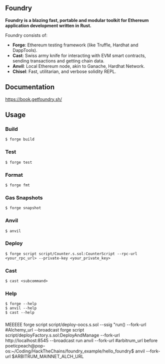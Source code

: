 ## Foundry

**Foundry is a blazing fast, portable and modular toolkit for Ethereum application development written in Rust.**

Foundry consists of:

-   **Forge**: Ethereum testing framework (like Truffle, Hardhat and DappTools).
-   **Cast**: Swiss army knife for interacting with EVM smart contracts, sending transactions and getting chain data.
-   **Anvil**: Local Ethereum node, akin to Ganache, Hardhat Network.
-   **Chisel**: Fast, utilitarian, and verbose solidity REPL.

## Documentation

https://book.getfoundry.sh/

## Usage

### Build

```shell
$ forge build
```

### Test

```shell
$ forge test
```

### Format

```shell
$ forge fmt
```

### Gas Snapshots

```shell
$ forge snapshot
```

### Anvil

```shell
$ anvil
```

### Deploy

```shell
$ forge script script/Counter.s.sol:CounterScript --rpc-url <your_rpc_url> --private-key <your_private_key>
```

### Cast

```shell
$ cast <subcommand>
```

### Help

```shell
$ forge --help
$ anvil --help
$ cast --help
```

### 
MEEEEE
forge script script/deploy-oocs.s.sol --ssig "run() --fork-url #Alchemy_url --broadcast
forge script script/deployFactory.s.sol:DeployAndManage --fork-url http://localhost:8545 --broadcast
run anvil --fork-url #arbitrum_url before
poeticpeach@pop-os:~/Coding/HackTheChains/foundry_example/hello_foundry$ anvil --fork-url $ARBITRUM_MAINNET_ALCH_URL
